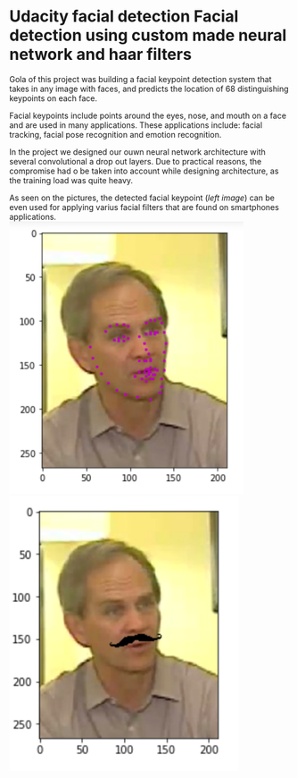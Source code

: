 # Udacity facial detection  Facial detection using custom made neural network and haar filters

Gola of this project was building a facial keypoint detection system that takes in any image with faces, and predicts the location of 68 distinguishing keypoints on each face.

Facial keypoints include points around the eyes, nose, and mouth on a face and are used in many applications. These applications include: facial tracking, facial pose recognition and emotion recognition. 

In the project we designed our ouwn neural network architecture with several convolutional a drop out layers. Due to practical reasons, the compromise had o be taken into account while designing architecture, as the training load was quite heavy.

As seen on the pictures, the detected facial keypoint (<i>left image</i>) can be even used for applying varius facial filters that are found on smartphones applications. <br>
<img src="https://github.com/koles289/Udacity_facial_detection/blob/master/Face_keypoints.png " width="420"> <img src="https://github.com/koles289/Udacity_facial_detection/blob/master/Face_filter.png" width="410">

